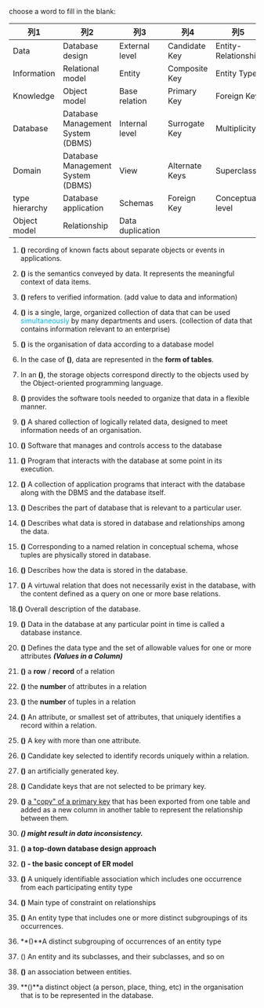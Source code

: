 choose a word to fill in the blank: 

| 列1                | 列2                  | 列3                     | 列4                        | 列5            | 列6              |
|--------------------|---------------------|------------------------|-----------------------------|----------------|-----------------|
| Data               | Database design     | External level         | Candidate Key               | Entity-Relationship            | Subclass          |
| Information        | Relational model    | Entity | Composite Key               | Entity Type          | Relational model |
| Knowledge          | Object model        | Base relation          | Primary Key                 | Foreign Key        | Relationship Occurence   |
| Database           | Database Management System (DBMS) | Internal level         | Surrogate Key               | Multiplicity      | Database system |
| Domain | Database Management System (DBMS) | View                    | Alternate Keys              | Superclass        | Database design |
| type hierarchy | Database application | Schemas                  | Foreign Key                 | Conceptual level | Instances |
| Object model       | Relationship | Data duplication |  |   |                   |

1. **()** recording of known facts about separate objects or events in applications.

2. **()** is the semantics conveyed by data. It represents the meaningful context of data items.

3. **()** refers to verified information. (add value to data and information)

4. **()** is a single, large, organized collection of data that can be used <font color="sktblue">simultaneously</font> by many departments and users. (collection of data that contains information relevant to an enterprise)

5. **()** is the organisation of data according to a database model

6. In the case of **()**, data are represented in the **form of tables**.

7. In an **()**, the storage objects correspond directly to the objects used by the Object-oriented programming language.

8. **()** provides the software tools needed to organize that data in a flexible manner.

9. **()** A shared collection of logically related data, designed to meet information needs of an organisation.

10. **()** Software that manages and controls access to the database

11. **()** Program that interacts with the database at some point in its execution.

12. **()** A collection of application programs that interact with the database along with the DBMS and the database itself.

13. **()** Describes the part of database that is relevant to a particular user.

14. **()** Describes what data is stored in database and relationships among the data.

15. **()** Corresponding to a named relation in conceptual schema, whose tuples are physically stored in database.

16. **()** Describes how the data is stored in the database.

17. **()** A virtuwal relation that does not necessarily exist in the database, with the content defined as a query on one or more base relations.

18.**()** Overall description of the database. 

19. **()** Data in the database at any particular point in time is called a database instance.

20. **()** Defines the data type and the set of allowable values for one or more attributes ***(Values in a Column)***

21. **()** a **row** / **record** of a relation

22. **()**  the **number** of attributes in a relation 

23. **()** the **number** of tuples in a relation 

24. **()** An attribute, or smallest set of attributes, that uniquely identifies a record within a relation. 

25. **()** A key with more than one attribute.

26. **()** Candidate key selected to identify records uniquely within a relation. 

27. **()** an artificially generated key.

28. **()** Candidate keys that are not selected to be primary key. 

29. **()** <u>a "copy" of a primary key</u> that has been exported from one table and added as a new column in another table to represent the relationship between them.

30. ***() might result in data inconsistency.***

31. **() a top-down database design approach**

32. **() - the basic concept of ER model**

33. **()** A uniquely identifiable association which includes one occurrence from each participating entity type

34. **()** Main type of constraint on relationships

35. **()** An entity type that includes one or more distinct  subgroupings of its occurrences. 

36. **()**A distinct subgrouping of occurrences of an  entity type 

37. () An entity and its subclasses, and their subclasses,  and so on

38. **()** an association between entities. 

39. **()**a distinct object (a person, place, thing, etc) in the organisation that is to  be represented in the database. 